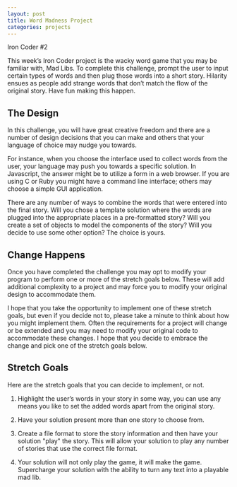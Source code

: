 ```yaml
---
layout: post
title: Word Madness Project
categories: projects
---
```



Iron Coder #2

This week’s Iron Coder project is the wacky word game that you may be familiar with, Mad Libs.  To complete this challenge, prompt the user to input certain types of words and then plug those words into a short story.  Hilarity ensues as people add strange words that don’t match the flow of the original story. Have fun making this happen.

## The Design

In this challenge, you will have great creative freedom and there are a number of design decisions that you can make and others that your language of choice may nudge you towards.

For instance, when you choose the interface used to collect words from the user, your language may push you towards a specific solution.  In Javascript, the answer might be to utilize a form in a web browser.  If you are using C or Ruby you might have a command line interface; others may choose a simple GUI application.

There are any number of ways to combine the words that were entered into the final story.  Will you chose a template solution where the words are plugged into the appropriate places in a pre-formatted story?  Will you create a set of objects to model the components of the story?  Will you decide to use some other option? The choice is yours.

## Change Happens

Once you have completed the challenge you may opt to modify your program to perform one or more of the stretch goals below. These will add additional complexity to a project and may force you to modify your original design to accommodate them.

I hope that you take the opportunity to implement one of these stretch goals, but even if you decide not to, please take a minute to think about how you might implement them.  Often the requirements for a project will change or be extended and you may need to modify your original code to accommodate these changes. I hope that you decide to embrace the change and pick one of the stretch goals below.

## Stretch Goals

Here are the stretch goals that you can decide to implement, or not.

1. Highlight the user’s words in your story in some way, you can use any means you like to set the added words apart from the original story.

2. Have your solution present more than one story to choose from.

3. Create a file format to store the story information and then have your solution "play" the story.  This will allow your solution to play any number of stories that use the correct file format.

4. Your solution will not only play the game, it will make the game.  Supercharge your solution with the ability to turn any text into a playable mad lib.

